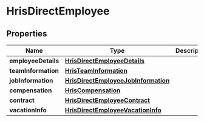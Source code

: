 

# HrisDirectEmployee


## Properties

| Name | Type | Description | Notes |
|------------ | ------------- | ------------- | -------------|
|**employeeDetails** | [**HrisDirectEmployeeDetails**](HrisDirectEmployeeDetails.md) |  |  |
|**teamInformation** | [**HrisTeamInformation**](HrisTeamInformation.md) |  |  |
|**jobInformation** | [**HrisDirectEmployeeJobInformation**](HrisDirectEmployeeJobInformation.md) |  |  |
|**compensation** | [**HrisCompensation**](HrisCompensation.md) |  |  |
|**contract** | [**HrisDirectEmployeeContract**](HrisDirectEmployeeContract.md) |  |  |
|**vacationInfo** | [**HrisDirectEmployeeVacationInfo**](HrisDirectEmployeeVacationInfo.md) |  |  [optional] |



